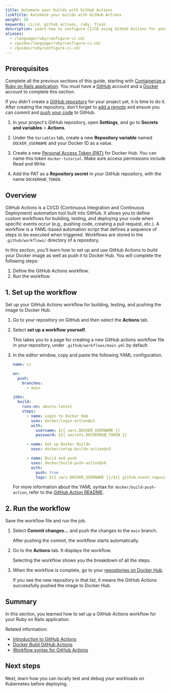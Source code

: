 ```yaml
---
title: Automate your builds with GitHub Actions
linkTitle: Automate your builds with GitHub Actions
weight: 20
keywords: ci/cd, github actions, ruby, flask
description: Learn how to configure CI/CD using GitHub Actions for your Ruby on Rails application.
aliases:
  - /language/ruby/configure-ci-cd/
  - /guides/language/ruby/configure-ci-cd/
  - /guides/ruby/configure-ci-cd/
---
```


## Prerequisites

Complete all the previous sections of this guide, starting with [Containerize a Ruby on Rails application](containerize.md). You must have a [GitHub](https://github.com/signup) account and a [Docker](https://hub.docker.com/signup) account to complete this section.

If you didn't create a [GitHub repository](https://github.com/new) for your project yet, it is time to do it. After creating the repository, don't forget to [add a remote](https://docs.github.com/en/get-started/getting-started-with-git/managing-remote-repositories) and ensure you can commit and [push your code](https://docs.github.com/en/get-started/using-git/pushing-commits-to-a-remote-repository#about-git-push) to GitHub.

1. In your project's GitHub repository, open **Settings**, and go to **Secrets and variables** > **Actions**.

2. Under the `Variables` tab, create a new **Repository variable** named `DOCKER_USERNAME` and your Docker ID as a value.

3. Create a new [Personal Access Token (PAT)](/manuals/security/for-developers/access-tokens.md#create-an-access-token) for Docker Hub. You can name this token `docker-tutorial`. Make sure access permissions include Read and Write.

4. Add the PAT as a **Repository secret** in your GitHub repository, with the name
   `DOCKERHUB_TOKEN`.

## Overview

GitHub Actions is a CI/CD (Continuous Integration and Continuous Deployment) automation tool built into GitHub. It allows you to define custom workflows for building, testing, and deploying your code when specific events occur (e.g., pushing code, creating a pull request, etc.). A workflow is a YAML-based automation script that defines a sequence of steps to be executed when triggered. Workflows are stored in the `.github/workflows/` directory of a repository.

In this section, you'll learn how to set up and use GitHub Actions to build your Docker image as well as push it to Docker Hub. You will complete the following steps:

1. Define the GitHub Actions workflow.
2. Run the workflow.

## 1. Set up the workflow

Set up your GitHub Actions workflow for building, testing, and pushing the image
to Docker Hub.

1. Go to your repository on GitHub and then select the **Actions** tab.

2. Select **set up a workflow yourself**.

   This takes you to a page for creating a new GitHub actions workflow file in
   your repository, under `.github/workflows/main.yml` by default.

3. In the editor window, copy and paste the following YAML configuration.

   ```yaml
   name: ci

   on:
     push:
       branches:
         - main

   jobs:
     build:
       runs-on: ubuntu-latest
       steps:
         - name: Login to Docker Hub
           uses: docker/login-action@v3
           with:
             username: ${{ vars.DOCKER_USERNAME }}
             password: ${{ secrets.DOCKERHUB_TOKEN }}

         - name: Set up Docker Buildx
           uses: docker/setup-buildx-action@v3

         - name: Build and push
           uses: docker/build-push-action@v6
           with:
             push: true
             tags: ${{ vars.DOCKER_USERNAME }}/${{ github.event.repository.name }}:latest
   ```

   For more information about the YAML syntax for `docker/build-push-action`,
   refer to the [GitHub Action README](https://github.com/docker/build-push-action/blob/master/README.md).

## 2. Run the workflow

Save the workflow file and run the job.

1. Select **Commit changes...** and push the changes to the `main` branch.

   After pushing the commit, the workflow starts automatically.

2. Go to the **Actions** tab. It displays the workflow.

   Selecting the workflow shows you the breakdown of all the steps.

3. When the workflow is complete, go to your
   [repositories on Docker Hub](https://hub.docker.com/repositories).

   If you see the new repository in that list, it means the GitHub Actions
   successfully pushed the image to Docker Hub.

## Summary

In this section, you learned how to set up a GitHub Actions workflow for your Ruby on Rails application.

Related information:

- [Introduction to GitHub Actions](/guides/gha.md)
- [Docker Build GitHub Actions](/manuals/build/ci/github-actions/_index.md)
- [Workflow syntax for GitHub Actions](https://docs.github.com/en/actions/using-workflows/workflow-syntax-for-github-actions)

## Next steps

Next, learn how you can locally test and debug your workloads on Kubernetes before deploying.
